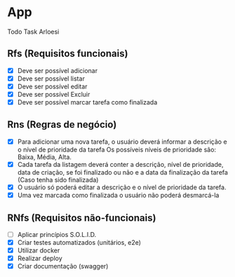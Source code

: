 # App

Todo Task Arloesi

## Rfs (Requisitos funcionais)

- [X] Deve ser possível adicionar
- [X] Deve ser possível listar
- [X] Deve ser possível editar
- [X] Deve ser possível Excluir
- [X] Deve ser possível marcar tarefa como finalizada

## Rns (Regras de negócio)

- [X] Para adicionar uma nova tarefa, o usuário deverá informar a descrição e o nível de prioridade da tarefa
Os possíveis níveis de prioridade são: Baixa, Média, Alta.
- [X] Cada tarefa da listagem deverá conter a descrição, nível de prioridade, data de criação, se foi finalizado ou não e a data da finalização da tarefa (Caso tenha sido finalizada)
- [X] O usuário só poderá editar a descrição e o nível de prioridade da tarefa.
- [X] Uma vez marcada como finalizada o usuário não poderá desmarcá-la

## RNfs (Requisitos não-funcionais)

- [ ] Aplicar princípios S.O.L.I.D.
- [X] Criar testes automatizados (unitários, e2e)
- [X] Utilizar docker
- [X] Realizar deploy
- [X] Criar documentação (swagger)